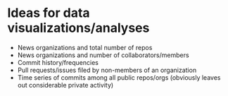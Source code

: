 # Ideas for data visualizations/analyses


- News organizations and total number of repos
- News organizations and number of collaborators/members
- Commit history/frequencies
- Pull requests/issues filed by non-members of an organization
- Time series of commits among all public repos/orgs (obviously leaves out considerable private activity)
